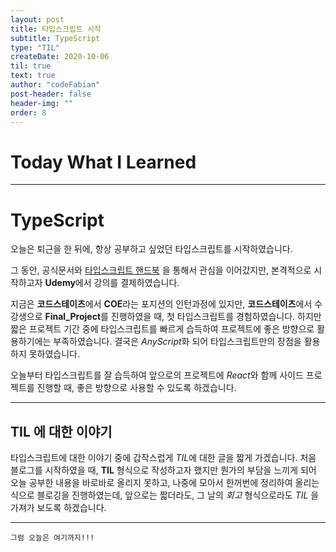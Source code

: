 ```yaml
---
layout: post
title: 타입스크립트 시작
subtitle: TypeScript
type: "TIL"
createDate: 2020-10-06
til: true
text: true
author: "codeFabian"
post-header: false
header-img: ""
order: 8
---
```


# Today What I Learned

<hr>

# TypeScript

오늘은 퇴근을 한 뒤에, 항상 공부하고 싶었던 타입스크립트를 시작하였습니다.

그 동안, 공식문서와 [타입스크립트 핸드북](https://github.com/typescript-kr/typescript-kr.github.io) 을 통해서 관심을 이어갔지만, 본격적으로 시작하고자 **Udemy**에서 강의를 결제하였습니다.

지금은 **코드스테이츠**에서 **COE**라는 포지션의 인턴과정에 있지만, **코드스테이츠**에서 수강생으로 **Final_Project**를 진행하였을 때, 첫 타입스크립트를 경험하였습니다.
하지만 짧은 프로젝트 기간 중에 타입스크립트를 빠르게 습득하여 프로젝트에 좋은 방향으로 활용하기에는 부족하였습니다.
결국은 *AnyScript*화 되어 타입스크립트만의 장점을 활용하지 못하였습니다.

오늘부터 타입스크립트를 잘 습득하여 앞으로의 프로젝트에 *React*와 함께 사이드 프로젝트를 진행할 때, 좋은 방향으로 사용할 수 있도록 하겠습니다.

<hr>

## TIL 에 대한 이야기

타입스크립트에 대한 이야기 중에 갑작스럽게 *TIL*에 대한 글을 짧게 가겠습니다.
처음 블로그를 시작하였을 때, **TIL** 형식으로 작성하고자 했지만 뭔가의 부담을 느끼게 되어 오늘 공부한 내용을 바로바로 올리지 못하고, 나중에 모아서 한꺼번에 정리하여 올리는 식으로 블로깅을 진행하였는데,
앞으로는 짧더라도, 그 날의 _회고_ 형식으로라도 _TIL_ 을 가져가 보도록 하겠습니다.

<hr>

<code>그럼 오늘은 여기까지!!!</code>

